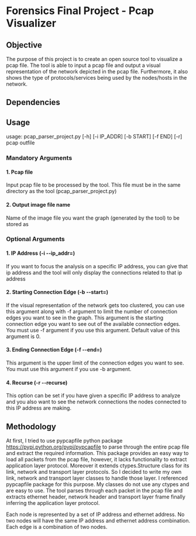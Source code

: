 # Forensics Final Project - Pcap Visualizer

## Objective

The purpose of this project is to create an open source tool to visualize a pcap file.
The tool is able to input a pcap file and output a visual representation of the network depicted in the pcap file.
Furthermore, it also shows the type of protocols/services being used by the nodes/hosts in the network.

## Dependencies


## Usage

usage: pcap_parser_project.py [-h] [-i IP_ADDR] [-b START] [-f END] [-r] pcap outfile

### Mandatory Arguments

#### 1. Pcap file
Input pcap file to be processed by the tool. This file must be in the same directory as the tool (pcap_parser_project.py)
#### 2. Output image file name
Name of the image file you want the graph (generated by the tool) to be stored as
### Optional Arguments

#### 1. IP Address (-i <ip address> --ip_addr=<ip address>)
If you want to focus the analysis on a specific IP address, you can give that ip address and the tool will only display the connections related to that ip address
#### 2. Starting Connection Edge (-b <edge number> --start=<edge number>)
If the visual representation of the network gets too clustered, you can use this argument along with -f argument to limit the number of connection edges  you want to see in the graph. This argument is the starting connection edge you want to see out of the available connection edges. You must use -f argument if you use this argument. Default value of this argument is 0.
#### 3. Ending Connection Edge (-f <edge number> --end=<edge number>)
This argument is the upper limit of the connection edges you want to see. You must use this argument if you use -b argument.
#### 4. Recurse (-r --recurse)
This option can be set if you have given a specific IP address to analyze and you also want to see the network connections the nodes connected to this IP address are making.
  
## Methodology

At first, I tried to use pypcapfile python package https://pypi.python.org/pypi/pypcapfile to parse through the entire pcap file and extract the required information. This package provides an easy way to load all packets from the pcap file, however, it lacks functionality to extract application layer protocol. Moreover it extends ctypes.Structure class for its link, network and transport layer protocols. So I decided to write my own link, network and transport layer classes to handle those layer. I referenced pypcapfile package for this purpose. My classes do not use any ctypes and are easy to use. The tool parses through each packet in the pcap file and extracts ethernet header, network header and transport layer frame finally inferring the application layer protocol. 

Each node is represented by a set of IP address and ethernet address. No two nodes will have the same IP address and ethernet address combination. Each edge is a combination of two nodes.
